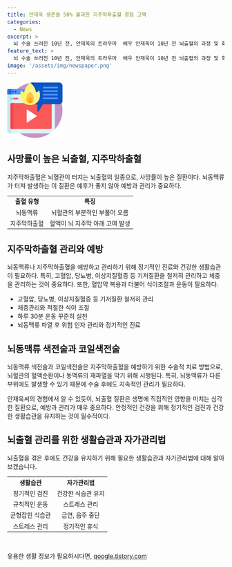 ```yaml
---
title: 안재욱 생존율 50% 불과한 지주막하출혈 경험 고백
categories:
  - News
excerpt: >
  뇌 수술 쓰러진 10년 전, 안재욱의 트라우마  배우 안재욱이 10년 전 뇌출혈의 과정 및 회복에 대해 채널A 아빠는 꽃중년에서 털어놨다. 현재 건강한 상태를 유지하기 위해 뇌동맥류 환자들은 생활습관 및 의료 관리가 필수적이다.
feature_text: >
  뇌 수술 쓰러진 10년 전, 안재욱의 트라우마  배우 안재욱이 10년 전 뇌출혈의 과정 및 회복에 대해 채널A 아빠는 꽃중년에서 털어놨다. 현재 건강한 상태를 유지하기 위해 뇌동맥류 환자들은 생활습관 및 의료 관리가 필수적이다.
image: '/assets/img/newspaper.png'
---
```


<p><img src="/assets/img/news.png" alt="rentncar 속보" /></p>

<h2 data-ke-size="size26">사망률이 높은 뇌출혈, 지주막하출혈</h2>

<p data-ke-size="size16">지주막하출혈은 뇌혈관이 터지는 뇌출혈의 일종으로, 사망률이 높은 질환이다. 뇌동맥류가 터져 발생하는 이 질환은 예후가 좋지 않아 예방과 관리가 중요하다.</p>

<table>
  <tbody>
    <tr>
      <td style="text-align: center; height: 17px;"><b>출혈 유형</b></td>
      <td style="text-align: center; height: 17px;"><b>특징</b></td>
    </tr>
    <tr>
      <td style="text-align: center; height: 17px;">뇌동맥류</td>
      <td style="text-align: center; height: 17px;">뇌혈관의 부분적인 부풀어 오름</td>
    </tr>
    <tr>
      <td style="text-align: center; height: 17px;">지주막하출혈</td>
      <td style="text-align: center; height: 17px;">혈액이 뇌 지주막 아래 고여 발생</td>
    </tr>
  </tbody>
</table>

<h2 data-ke-size="size26">지주막하출혈 관리와 예방</h2>

<p data-ke-size="size16">뇌동맥류나 지주막하출혈을 예방하고 관리하기 위해 정기적인 진료와 건강한 생활습관이 필요하다. 특히, 고혈압, 당뇨병, 이상지질혈증 등 기저질환을 철저히 관리하고 체중을 관리하는 것이 중요하다. 또한, 혈압약 복용과 더불어 식이조절과 운동이 필요하다.</p>

<ul>
  <li>고혈압, 당뇨병, 이상지질혈증 등 기저질환 철저히 관리</li>
  <li>체중관리와 적절한 식이 조절</li>
  <li>하루 30분 운동 꾸준히 실천</li>
  <li>뇌동맥류 파열 후 위험 인자 관리와 정기적인 진료</li>
</ul>

<h2 data-ke-size="size26">뇌동맥류 색전술과 코일색전술</h2>

<p data-ke-size="size16">뇌동맥류 색전술과 코일색전술은 지주막하출혈을 예방하기 위한 수술적 치료 방법으로, 뇌혈관의 혈액순환이나 동맥류의 재파열을 막기 위해 시행된다. 특히, 뇌동맥류가 다른 부위에도 발생할 수 있기 때문에 수술 후에도 지속적인 관리가 필요하다.</p>

<p data-ke-size="size16">안재욱씨의 경험에서 알 수 있듯이, 뇌출혈 질환은 생명에 직접적인 영향을 미치는 심각한 질환으로, 예방과 관리가 매우 중요하다. 안정적인 건강을 위해 정기적인 검진과 건강한 생활습관을 유지하는 것이 필수적이다.</p>

<h2 data-ke-size="size26">뇌출혈 관리를 위한 생활습관과 자가관리법</h2>

<p data-ke-size="size16">뇌출혈을 겪은 후에도 건강을 유지하기 위해 필요한 생활습관과 자가관리법에 대해 알아보겠습니다.</p>

<table>
  <tbody>
    <tr>
      <td style="text-align: center; height: 17px;"><b>생활습관</b></td>
      <td style="text-align: center; height: 17px;"><b>자가관리법</b></td>
    </tr>
    <tr>
      <td style="text-align: center; height: 17px;">정기적인 검진</td>
      <td style="text-align: center; height: 17px;">건강한 식습관 유지</td>
    </tr>
    <tr>
      <td style="text-align: center; height: 17px;">규칙적인 운동</td>
      <td style="text-align: center; height: 17px;">스트레스 관리</td>
    </tr>
    <tr>
      <td style="text-align: center; height: 17px;">균형잡힌 식습관</td>
      <td style="text-align: center; height: 17px;">금연, 음주 중단</td>
    </tr>
    <tr>
      <td style="text-align: center; height: 17px;">스트레스 관리</td>
      <td style="text-align: center; height: 17px;">정기적인 휴식</td>
    </tr>
  </tbody>
</table>

<p data-ke-size="size16">&nbsp;</p>
유용한 생활 정보가 필요하시다면, <a href="https://qoogle.tistory.com" rel="dofollow">qoogle.tistory.com</a>


